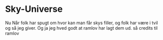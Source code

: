 # Sky-Universe

Nu Når folk har spugt om hvor kan man får skys filler, og folk har være i tvil og så jeg giver. Og ja jeg hved godt at ramlov har lagt dem ud. så credits til ramlov
